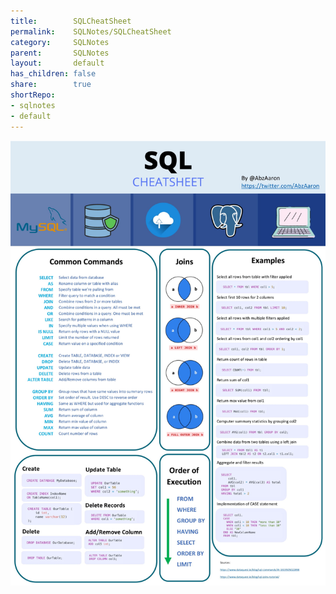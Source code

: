 ```yaml
---
title:        SQLCheatSheet            
permalink:    SQLNotes/SQLCheatSheet            
category:     SQLNotes            
parent:       SQLNotes            
layout:       default            
has_children: false            
share:        true            
shortRepo:            
- sqlnotes            
- default            
---
```

    
![CheatSheet.jpeg](..%2Fassets%2Fimages%2FCheatSheet.jpeg)